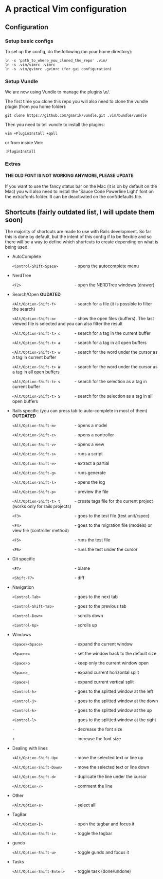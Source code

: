 # A practical Vim configuration

## Configuration

### Setup basic configs

  To set up the config, do the following (on your home directory):

  ```terminal
  ln -s 'path_to_where_you_cloned_the_repo' .vim/
  ln -s .vim/vimrc .vimrc
  ln -s .vim/gvimrc .gvimrc (for gui configuration)
  ```

### Setup Vundle

  We are now using Vundle to manage the plugins \o/.

  The first time you clone this repo you will also need to clone the vundle plugin (from you home folder):

  ```terminal
  git clone https://github.com/gmarik/vundle.git .vim/bundle/vundle
  ```

  Then you need to tell vundle to install the plugins:
  ```terminal
  vim +PluginInstall +qall
  ```
  or from inside Vim:

  ```vim
  :PluginInstall
  ```

### Extras
#### THE OLD FONT IS NOT WORKING ANYMORE, PLEASE UPDATE
  If you want to use the fancy status bar on the Mac (it is on by default on the Mac) you will also need to install the 'Sauce Code Powerline Light' font on the extra/fonts folder.
  It can be deactivated on the conf/defaults file.

## Shortcuts (fairly outdated list, I will update them soon)

  The majority of shortcuts are made to use with Rails development. So far this is done by default, but the intent of this config if to be flexible and so there will be a way to define which shortcuts to create depending on what is being used.

  * AutoComplete

    `<Control-Shift-Space>       ` - opens the autocomplete menu

  * NerdTree

    `<F2>                        ` - open the NERDTree windows (drawer)

  * Search/Open **OUDATED**

    `<Alt/Option-Shift-f>        ` - search for a file (it is possible to filter the search)

    `<Alt/Option-Shift-o>        ` - show the open files (buffers). The last viewed file is selected and you can also filter the result

    `<Alt/Option-Shift-t> c      ` - search for a tag in the current buffer

    `<Alt/Option-Shift-t> a      ` - search for a tag in all open buffers

    `<Alt/Option-Shift-t> w      ` - search for the word under the cursor as a tag in current buffer

    `<Alt/Option-Shift-t> W      ` - search for the word under the cursor as a tag in all open buffers

    `<Alt/Option-Shift-t> s      ` - search for the selection as a tag in current buffer

    `<Alt/Option-Shift-t> S      ` - search for the selection as a tag in all open buffers

  * Rails specific (you can press tab to auto-complete in most of them) **OUTDATED**

    `<Alt/Option-Shift-m>        ` - opens a model

    `<Alt/Option-Shift-c>        ` - opens a controller

    `<Alt/Option-Shift-v>        ` - opens a view

    `<Alt/Option-Shift-s>        ` - runs a script

    `<Alt/Option-Shift-e>        ` - extract a partial

    `<Alt/Option-Shift-g>        ` - runs generate

    `<Alt/Option-Shift-l>        ` - opens the log

    `<Alt/Option-Shift-p>        ` - preview the file

    `<Alt/Option-Shift-t> t      ` - create tags file for the current project (works only for rails projects)

    `<F3>                        ` - goes to the test file (test unit/rspec)

    `<F4>                        ` - goes to the migration file (models) or view file (controller method)

    `<F5>                        ` - runs the test file

    `<F6>                        ` - runs the test under the cursor

  * Git specific

    `<F7>                        ` - blame

    `<Shift-F7>                  ` - diff

  * Navigation

    `<Control-Tab>               ` - goes to the next tab

    `<Control-Shift-Tab>         ` - goes to the previous tab

    `<Control-Down>              ` - scrolls down

    `<Control-Up>                ` - scrolls up

  * Windows

    `<Space><Space>              ` - expand the current window

    `<Space>=                    ` - set the window back to the default size

    `<Space>o                    ` - keep only the current window open

    `<Space>_                    ` - expand current horizontal split

    `<Space>|                    ` - expand current vertical split

    `<Control-h>                 ` - goes to the splitted window at the left

    `<Control-j>                 ` - goes to the splitted window at the down

    `<Control-k>                 ` - goes to the splitted window at the up

    `<Control-l>                 ` - goes to the splitted window at the right

    `-                           ` - decrease the font size

    `+                           ` - increase the font size

  * Dealing with lines

    `<Alt/Option-Shift-Up>       ` - move the selected text or line up

    `<Alt/Option-Shift-Down>     ` - move the selected text or line down

    `<Alt/Option-Shift-d>        ` - duplicate the line under the cursor

    `<Alt/Option-/>              ` - comment the line

  * Other

    `<Alt/Option-a>              ` - select all

  * TagBar

    `<Alt/Option-i>              ` - open the tagbar and focus it

    `<Alt/Option-Shift-i>        ` - toggle the tagbar

  * gundo

    `<Alt/Option-Shift-u>        ` - toggle gundo and focus it

  * Tasks

    `<Alt/Option-Shift-Enter>    ` - toggle task (done/undone)
